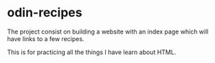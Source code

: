 # odin-recipes
The project consist on building a website with an index page which will have links to a few recipes.

This is for practicing all the things I have learn about HTML.